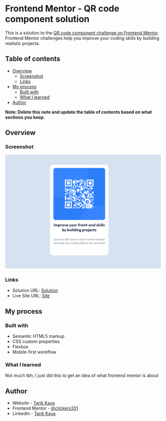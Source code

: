 # Frontend Mentor - QR code component solution

This is a solution to the [QR code component challenge on Frontend Mentor](https://www.frontendmentor.io/challenges/qr-code-component-iux_sIO_H). Frontend Mentor challenges help you improve your coding skills by building realistic projects.

## Table of contents

- [Overview](#overview)
  - [Screenshot](#screenshot)
  - [Links](#links)
- [My process](#my-process)
  - [Built with](#built-with)
  - [What I learned](#what-i-learned)
- [Author](#author)

**Note: Delete this note and update the table of contents based on what sections you keep.**

## Overview

### Screenshot

![Screenshot](./screenshot.png)

### Links

- Solution URL: [Solution](https://github.com/clickers331/fementor-qr-code-component)
- Live Site URL: [Site](https://clickers331.github.io/fementor-qr-code-component/)

## My process

### Built with

- Semantic HTML5 markup
- CSS custom properties
- Flexbox
- Mobile-first workflow

### What I learned

Not much tbh, I just did this to get an idea of what frontend mentor is about

## Author

- Website - [Tarik Kaya](https://clickers331.github.io/portfolio/)
- Frontend Mentor - [@clickers331](https://www.frontendmentor.io/profile/clickers331)
- LinkedIn - [Tarik Kaya](https://www.linkedin.com/in/cagantarikkaya/)
